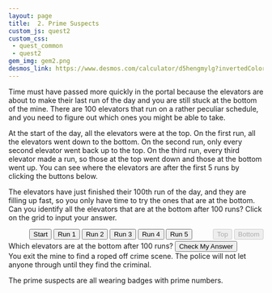 ```yaml
---
layout: page
title:  2. Prime Suspects
custom_js: quest2
custom_css: 
 - quest_common
 - quest2
gem_img: gem2.png
desmos_link: https://www.desmos.com/calculator/d5hengmylg?invertedColors=true
---
```


Time must have passed more quickly in the portal because the elevators are about to make their last run of the day and you are still stuck at the bottom of the mine. There are 100 elevators that run on a rather peculiar schedule, and you need to figure out which ones you might be able to take.

At the start of the day, all the elevators were at the top. On the first run, all the elevators went down to the bottom. On the second run, only every second elevator went back up to the top. On the third run, every third elevator made a run, so those at the top went down and those at the bottom went up. You can see where the elevators are after the first 5 runs by clicking the buttons below.

The elevators have just finished their 100th run of the day, and they are filling up fast, so you only have time to try the ones that are at the bottom. Can you identify all the elevators that are at the bottom after 100 runs? Click on the grid to input your answer.

<div id="exbtns-wrapper" style="display: flex; margin: 1em 0 3px;">
    <div id="exbtns" style="margin: 0 auto 0;">
        <button id="0">Start</button>
        <button id="1">Run 1</button>
        <button id="2">Run 2</button>
        <button id="3">Run 3</button>
        <button id="4">Run 4</button>
        <button id="5">Run 5</button>
    </div>
    <div class="instructions-wrapper">
        <div class="instructions legend">
            <button class="top" disabled="true">Top</button>
            <button class="bot" disabled="true">Bottom</button>
        </div>
    </div>
</div>
<div id="elevators" class="noselect"></div>

<div class="wrapper">
    <div class="messages">
        <span id="elevator-feedback" class="instructions">Which elevators are at the bottom after 100 runs?</span>
        <button id="check-elevators">Check My Answer</button>
    </div>
</div>


<div id="part2">
You exit the mine to find a roped off crime scene. The police will not let anyone through until they find the criminal.

The prime suspects are all wearing badges with prime numbers.
</div>